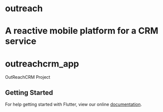 outreach
===============

A reactive mobile platform for a CRM service
=======
# outreachcrm_app

OutReachCRM Project

## Getting Started

For help getting started with Flutter, view our online
[documentation](https://flutter.io/).
